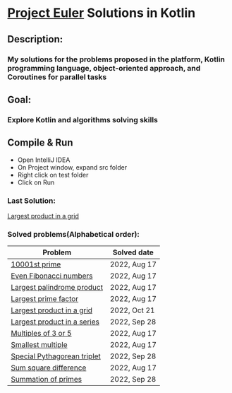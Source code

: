 # [Project Euler](https://projecteuler.net) Solutions in Kotlin

## Description:
### My solutions for the problems proposed in the platform, Kotlin programming language, object-oriented approach, and Coroutines for parallel tasks

## Goal:
### Explore Kotlin and algorithms solving skills

## Compile & Run
- Open IntelliJ IDEA
- On Project window, expand src folder
- Right click on test folder
- Click on Run

### Last Solution: 

[Largest product in a grid](src/main/kotlin/LargestProductInAGrid.kt)

### Solved problems(Alphabetical order):

Problem | Solved date 
--- | ---
[10001st prime](src/main/kotlin/TenThousandAndOnePrime.kt) | 2022, Aug 17
[Even Fibonacci numbers](src/main/kotlin/EvenFibonacciNumbers.kt) | 2022, Aug 17
[Largest palindrome product](src/main/kotlin/LargestPalindromeProduct.kt) | 2022, Aug 17
[Largest prime factor](src/main/kotlin/LargestPrimeFactor.kt) | 2022, Aug 17
[Largest product in a grid](src/main/kotlin/LargestProductInAGrid.kt) | 2022, Oct 21
[Largest product in a series](src/main/kotlin/LargestProductInASeries.kt) | 2022, Sep 28
[Multiples of 3 or 5](src/main/kotlin/MultiplesOf3And5.kt) | 2022, Aug 17
[Smallest multiple](src/main/kotlin/SmallestMultiple.kt) | 2022, Aug 17
[Special Pythagorean triplet](src/main/kotlin/SpecialPythagoreanTriplet.kt) | 2022, Sep 28
[Sum square difference](src/main/kotlin/SumSquareDifference.kt) | 2022, Aug 17
[Summation of primes](src/main/kotlin/SummationOfPrimes.kt) | 2022, Sep 28